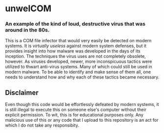 # unwelCOM
### An example of the kind of loud, destructive virus that was around in the 80s. 
This is a COM file infector that would very easily be detected on modern systems. It is *virtually useless* against modern system defenses, but it provides insight into how malware was developed in the days of its inception. The techniques the virus uses are not completely obsolete, however. As viruses developed, newer, more inconspicuous tactics were utilized to thwart anti-virus systems. Many of which could still be used in modern malware. To be able to identify and make sense of them all, one needs to understand how and why each of these tactics became necessary. 


## Disclaimer 
Even though this code would be effortlessly defeated by modern systems, it is still illegal to execute this on someone else's computer without their explicit permission.
To wit, this is for educational purposes only. Any malicious use of this or any code that I upload to this repository is an act for which I do not take any responsibity. 
